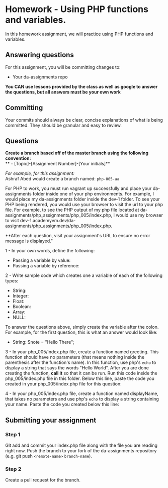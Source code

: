 # Homework - Using PHP functions and variables.
In this homework assignment, we will practice using PHP functions and variables.

## Answering questions
For this assignment, you will be committing changes to:  
- Your da-assignments repo

**You CAN use lessons provided by the class as well as google to answer the questions, but all answers must be your own work**  

## Committing
Your commits should always be clear, concise explanations of what is being committed. They should be granular and easy to review.  

## Questions
**Create a branch based off of the master branch using the following convention:**  
** - [Topic]-[Assignment Number]-[Your initials]**  

*For example, for this assignment:*  
Ashraf Abed would create a branch named: ```php-005-aa```

For PHP to work, you must run vagrant up successfully and place your da-assignments folder inside one of your php environments. For example, I would place my da-assignments folder inside the dev-1 folder. To see your PHP being rendered, you would use your browser to visit the url to your php file. For example, to see the PHP output of my php file located at da-assignments/php_assignments/php_005/index.php, I would use my browser to visit dev-1.academyvm.dev/da-assignments/php_assignments/php_005/index.php.

**After each question, visit your assignment's URL to ensure no error message is displayed."

1 - In your own words, define the following:
 - Passing a variable by value:
 - Passing a variable by reference:

2 - Write sample code which creates one a variable of each of the following types:
 - String:
 - Integer:
 - Float:
 - Boolean:
 - Array:
 - NULL:

To answer the questions above, simply create the variable after the colon. For example, for the first question, this is what an answer would look like:
  - String: $note = "Hello There";

3 - In your php_005/index.php file, create a function named greeting. This function should have no parameters (that means nothing inside the parenthesis after the function's name). In this function, use php's `echo` to display a string that says the words "Hello World".
    After you are done creating the function, **call it** so that it can be run. Run this code inside the php_005/index.php file in this folder. Below this line, paste the code you created in your php_005/index.php file for this question:


4 - In your php_005/index.php file, create a function named displayName, that takes no parameters and use php's `echo` to display a string containing your name. Paste the code you created below this line:


## Submitting your assignment
### Step 1
Git add and commit your index.php file along with the file you are reading right now. Push the branch to your fork of the da-assignments repository (e.g. git push `<remote-name>` `branch-name`).

### Step 2
Create a pull request for the branch.
